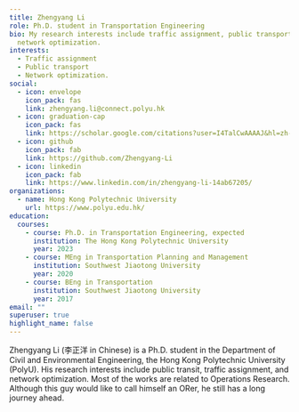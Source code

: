 ```yaml
---
title: Zhengyang Li
role: Ph.D. student in Transportation Engineering
bio: My research interests include traffic assignment, public transport and
  network optimization.
interests:
  - Traffic assignment
  - Public transport
  - Network optimization.
social:
  - icon: envelope
    icon_pack: fas
    link: zhengyang.li@connect.polyu.hk
  - icon: graduation-cap
    icon_pack: fas
    link: https://scholar.google.com/citations?user=I4TalCwAAAAJ&hl=zh-CN
  - icon: github
    icon_pack: fab
    link: https://github.com/Zhengyang-Li
  - icon: linkedin
    icon_pack: fab
    link: https://www.linkedin.com/in/zhengyang-li-14ab67205/
organizations:
  - name: Hong Kong Polytechnic University
    url: https://www.polyu.edu.hk/
education:
  courses:
    - course: Ph.D. in Transportation Engineering, expected
      institution: The Hong Kong Polytechnic University
      year: 2023
    - course: MEng in Transportation Planning and Management
      institution: Southwest Jiaotong University
      year: 2020
    - course: BEng in Transportation
      institution: Southwest Jiaotong University
      year: 2017
email: ""
superuser: true
highlight_name: false
---
```

Zhengyang Li (李正洋 in Chinese) is a Ph.D. student in the Department of Civil and Environmental Engineering, the Hong Kong Polytechnic University (PolyU). His research interests include public transit, traffic assignment, and network optimization. Most of the works are related to Operations Research. Although this guy would like to call himself an ORer, he still has a long journey ahead.